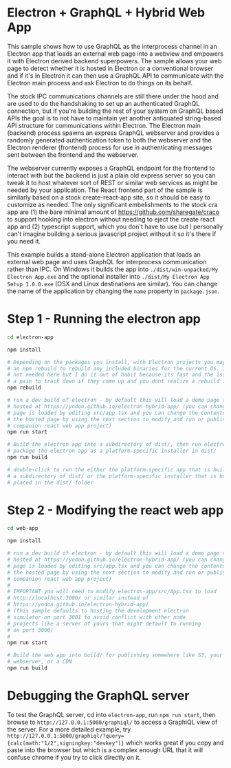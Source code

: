 # Electron + GraphQL + Hybrid Web App

This sample shows how to use GraphQL as the interprocess channel in an Electron app that loads an external web page into a webview and empowers it with Electron derived backend superpowers. The sample allows your web page to detect whether it is hosted in Electron or a conventional browser and if it's in Electron it can then use a GraphQL API to communicate with the Electron main process and ask Electron to do things on its behalf. 

The stock IPC communications channels are still there under the hood and are used to do the handshaking to set up an authenticated GraphQL connection, but if you're building the rest of your system on GraphQL based APIs the goal is to not have to maintain yet another antiquated string-based API structure for communications within Electron. The Electron main (backend) process spawns an express GraphQL webserver and provides a randomly generated authentication token to both the webserver and the Electron renderer (frontend) process for use in authenticating messages sent between the frontend and the webserver. 

The webserver currently exposes a GraphQL endpoint for the frontend to interact with but the backend is just a plain old express server so you can tweak it to host whatever sort of REST or similar web services as might be needed by your application. The React frontend part of the sample is similarly based on a stock create-react-app site, so it should be easy to customize as needed. The only significant embelishments to the stock cra app are (1) the bare minimal amount of https://github.com/sharegate/craco to support hooking into electron without needing to eject the create react app and (2) typescript support, which you don't have to use but I personally can't imagine building a serious javascript project without it so it's there if you need it.

This example builds a stand-alone Electron application that loads an external web page and uses GraphQL for interprocess communication rather than IPC. On Windows it builds the app into `./dist/win-unpacked/My Electron App.exe` and the optional installer into `./dist/My Electron App Setup 1.0.0.exe` (OSX and Linux destinations are similar). You can change the name of the application by changing the `name` property in `package.json`.

# Step 1 - Running the electron app

```bash
cd electron-app

npm install

# Depending on the packages you install, with Electron projects you may need to do 
# an npm rebuild to rebuild any included binaries for the current OS. It's probably
# not needed here but I do it out of habit because its fast and the issues can be
# a pain to track down if they come up and you dont realize a rebuild is needed
npm rebuild

# run a dev build of electron - by default this will load a demo page that is
# hosted at https://yodon.github.io/electron-hybrid-app/ (you can change what
# page is loaded by editing src/app.tsx and you can change the contents of
# the hosted page by using the next section to modify and run or publish the
# companion react web app project)
npm run start

# Build the electron app into a subdirectory of dist/, then run electron-packager to 
# package the electron app as a platform-specific installer in dist/
npm run build

# double-click to run the either the platform-specific app that is built into 
# a subdirectory of dist/ or the platform-specific installer that is built and 
# placed in the dist/ folder
```


# Step 2 - Modifying the react web app

```bash
cd web-app

npm install

# run a dev build of electron - by default this will load a demo page that is
# hosted at https://yodon.github.io/electron-hybrid-app/ (you can change what
# page is loaded by editing src/app.tsx and you can change the contents of
# the hosted page by using the next section to modify and run or publish the
# companion react web app project)
#
# IMPORTANT you will need to modify electron-app/src/App.tsx to load
# http://localhost:3000/ or similar instead of
# https://yodon.github.io/electron-hybrid-app/
# (this sample defaults to hosting the development electron
# simulator on port 3001 to avoid conflict with other node
# projects like a server of yours that might default to running
# on port 3000)
#
npm run start

# Build the web app into build/ for publishing somewhere like S3, your 
# webserver, or a CDN
npm run build
```

# Debugging the GraphQL server

To test the GraphQL server, cd into `electron-app`, run `npm run start`, then browse to `http://127.0.0.1:5000/graphiql/` to access a GraphiQL view of the server. For a more detailed example, try `http://127.0.0.1:5000/graphiql/?query={calc(math:"1/2",signingkey:"devkey")}` which works great if you copy and paste into the browser but which is a complex enough URL that it will confuse chrome if you try to click directly on it.
